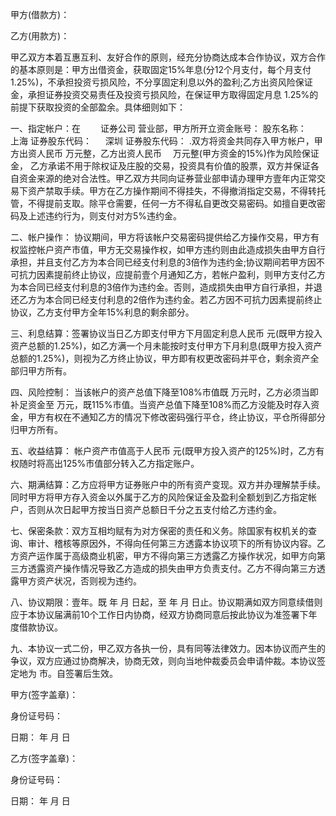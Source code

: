
 


甲方(借款方)：


乙方(用款方)：


甲乙双方本着互惠互利、友好合作的原则，经充分协商达成本合作协议，双方合作的基本原则是：甲方出借资金，获取固定15%年息(分12个月支付，每个月支付 1.25%)，不承担投资亏损风险，不分享固定利息以外的盈利;乙方出资风险保证金，承担证券投资交易责任及投资亏损风险，在保证甲方取得固定月息 1.25%的前提下获取投资的全部盈余。具体细则如下：


一、指定帐户：在 　　证券公司 营业部，甲方所开立资金账号： 股东名称：　　　
上海
证券股东代码： 　 
深圳
证券股东代码： .双方将资金共同存入甲方帐户，甲方出资人民币 万元整，乙方出资人民币 　万元整(甲方资金的15%)作为风险保证金， 乙方承诺不用于除权证及庄股的交易，投资具有价值的股票，双方并保证各自资金来源的绝对合法性。甲乙双方共同向证券营业部申请办理甲方壹年内正常交易下资产禁取手续。甲方在乙方操作期间不得挂失，不得撤消指定交易，不得转托管，不得提前支取。除平仓需要，任何一方不得私自更改交易密码。如擅自更改密码及上述违约行为，则支付对方5%违约金。


二、帐户操作： 协议期间，甲方将该帐户交易密码提供给乙方操作交易，甲方有权监控帐户资产市值，甲方无交易操作权，如甲方违约则由此造成损失由甲方自行承担，并且支付乙方为本合同已经支付利息的3倍作为违约金;协议期间若甲方因不可抗力因素提前终止协议，应提前壹个月通知乙方，若帐户盈利，则甲方支付乙方为本合同已经支付利息的3倍作为违约金。否则，造成损失由甲方自行承担，并退还乙方为本合同已经支付利息的2倍作为违约金。若乙方因不可抗力因素提前终止协议，乙方支付甲方全年15%利息的剩余部分。


三、利息结算：签署协议当日乙方即支付甲方下月固定利息人民币 元(既甲方投入资产总额的1.25%)，如乙方满一个月未能按时支付甲方下月利息(既甲方投入资产总额的1.25%)，则视为乙方终止协议，甲方即有权更改密码并平仓，剩余资产全部归甲方所有。


四、风险控制： 当该帐户的资产总值下降至108%市值既 万元时，乙方必须当即补足资金至 万元，既115%市值。当资产总值下降至108%而乙方没能及时存入资金，甲方有权在不通知乙方的情况下修改密码强行平仓，终止协议，平仓所得部分归甲方所有。


五、收益结算： 帐户资产市值高于人民币 元(既甲方投入资产的125%)时，乙方有权随时将高出125%市值部分转入乙方指定账户。


六、期满结算：乙方应将甲方证券账户中的所有资产变现。双方并办理解禁手续。同时甲方将甲方存入资金以外属于乙方的风险保证金及盈利全额划到乙方指定帐户，否则从次日起甲方按当日资产总额日千分之五支付给乙方违约金。


七、保密条款：双方互相均赋有为对方保密的责任和义务。除国家有权机关的查询、审计、稽核等原因外，不得向任何第三方透露本协议项下的所有协议内容。乙方资产运作属于高级商业机密，甲方不得向第三方透露乙方操作状况，如甲方向第三方透露资产操作情况导致乙方造成的损失由甲方负责支付。乙方不得向第三方透露甲方资产状况，否则视为违约。


八、协议期限：壹年。既 年 月 日起，至 年 月 日止。协议期满如双方同意续借则应于本协议届满前10个工作日内协商，经双方协商同意后按此协议为准签署下年度借款协议。


九、本协议一式二份，甲乙双方各执一份，具有同等法律效力。因本协议而产生的争议，双方应通过协商解决，协商无效，则向当地仲裁委员会申请仲裁。本协议签定地为 市。自签署后生效。


甲方(签字盖章)：


身份证号码：


日期： 年 月 日


乙方(签字盖章)：


身份证号码：


日期： 年 月 日
 


 

 
 
 
 
 
  


  
 

  


  


  
 
 
 
 

